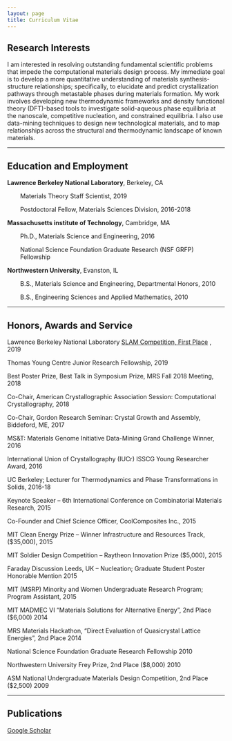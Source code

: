 ```yaml
---
layout: page
title: Curriculum Vitae
---
```


## Research Interests

I am interested in resolving outstanding fundamental scientific problems that impede the computational materials design process. My immediate goal is to develop a more quantitative understanding of materials synthesis-structure relationships; specifically, to elucidate and predict crystallization pathways through metastable phases during materials formation. My work involves developing new thermodynamic frameworks and density functional theory (DFT)-based tools to investigate solid-aqueous phase equilibria at the nanoscale, competitive nucleation, and constrained equilibria. I also use data-mining techniques to design new technological materials, and to map relationships across the structural and thermodynamic landscape of known materials.  

<hr color="#c7c34c" size="2" width="100%">


## Education and Employment 
<b>Lawrence Berkeley National Laboratory</b>, Berkeley, CA

<p style="padding-left: 30px;">Materials Theory Staff Scientist, 2019</p>
<p style="padding-left: 30px;">Postdoctoral Fellow, Materials Sciences Division, 2016-2018</p>

<b>Massachusetts institute of Technology</b>, Cambridge, MA

<p style="padding-left: 30px;">Ph.D., Materials Science and Engineering, 2016</p>
<p style="padding-left: 30px;">National Science Foundation Graduate Research (NSF GRFP) Fellowship</p>

<b>Northwestern University</b>, Evanston, IL

<p style="padding-left: 30px;">B.S., Materials Science and Engineering, Departmental Honors, 2010<p>
<p style="padding-left: 30px;">B.S., Engineering Sciences and Applied Mathematics, 2010</p>

<hr color="#c7c34c" size="2" width="100%">


<h2 id="Honors" class="unnumbered">Honors, Awards and Service </h2>
<p>Lawrence Berkeley National Laboratory <a href="https://www.youtube.com/watch?v=LsbCYwo_7jk">SLAM Competition, First Place</a>
, 2019</p>
<p>Thomas Young Centre Junior Research Fellowship, 2019</p>
<p>Best Poster Prize, Best Talk in Symposium Prize, MRS Fall 2018 Meeting, 2018</p>
<p>Co-Chair, American Crystallographic Association Session: Computational Crystallography, 2018</p>
<p>Co-Chair, Gordon Research Seminar: Crystal Growth and Assembly, Biddeford, ME, 2017</p>
<p>MS&T: Materials Genome Initiative Data-Mining Grand Challenge Winner, 2016</p>
<p>International Union of Crystallography (IUCr) ISSCG Young Researcher Award, 2016</p>
<p>UC Berkeley; Lecturer for Thermodynamics and Phase Transformations in Solids, 2016-18</p>
<p>Keynote Speaker – 6th International Conference on Combinatorial Materials Research, 2015</p>
<p>Co-Founder and Chief Science Officer, CoolComposites Inc.,  2015</p>
<p>MIT Clean Energy Prize – Winner Infrastructure and Resources Track, ($35,000), 2015</p>
<p>MIT Soldier Design Competition – Raytheon Innovation Prize ($5,000), 2015</p>
<p>Faraday Discussion Leeds, UK – Nucleation; Graduate Student Poster Honorable Mention	2015</p>
<p>MIT (MSRP) Minority and Women Undergraduate Research Program; Program Assistant, 2015</p>
<p>MIT MADMEC VI “Materials Solutions for Alternative Energy”, 2nd Place ($6,000)	2014</p>
<p>MRS Materials Hackathon, “Direct Evaluation of Quasicrystal Lattice Energies”, 2nd Place  2014</p>
<p>National Science Foundation Graduate Research Fellowship 2010</p>
<p>Northwestern University Frey Prize, 2nd Place ($8,000)	2010</p>
<p>ASM National Undergraduate Materials Design Competition, 2nd Place ($2,500)	2009</p>

<hr color="#c7c34c" size="2" width="100%">

<h2 id="Publications" class="unnumbered">Publications </h2>

<a href="https://scholar.google.com/citations?user=PD6xwoEAAAAJ&hl=en">Google Scholar</a>

